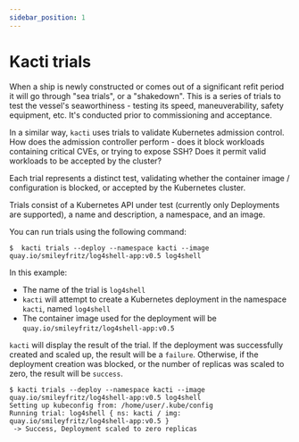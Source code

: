 ```yaml
---
sidebar_position: 1
---
```


# Kacti trials

When a ship is newly constructed or comes out of a significant refit period it will go through "sea trials", or a "shakedown". This is a series of trials to test the vessel's seaworthiness - testing its speed, maneuverability, safety equipment, etc. It's conducted prior to commissioning and acceptance.

In a similar way, `kacti` uses trials to validate Kubernetes admission control. How does the admission controller perform - does it block workloads containing critical CVEs, or trying to expose SSH? Does it permit valid workloads to be accepted by the cluster?

Each trial represents a distinct test, validating whether the container image / configuration is blocked, or accepted by the Kubernetes cluster. 

Trials consist of a Kubernetes API under test (currently only Deployments are supported), a name and description, a namespace, and an image.

You can run trials using the following command:
```
$  kacti trials --deploy --namespace kacti --image quay.io/smileyfritz/log4shell-app:v0.5 log4shell
```
In this example:
- The name of the trial is `log4shell`
- `kacti` will attempt to create a Kubernetes deployment in the namespace `kacti`, named `log4shell`
- The container image used for the deployment will be `quay.io/smileyfritz/log4shell-app:v0.5`

`kacti` will display the result of the trial. If the deployment was successfully created and scaled up, the result will be a `failure`. Otherwise, if the deployment creation was blocked, or the number of replicas was scaled to zero, the result will be `success`.
```
$ kacti trials --deploy --namespace kacti --image quay.io/smileyfritz/log4shell-app:v0.5 log4shell
Setting up kubeconfig from: /home/user/.kube/config
Running trial: log4shell { ns: kacti / img: quay.io/smileyfritz/log4shell-app:v0.5 }
 -> Success, Deployment scaled to zero replicas
```